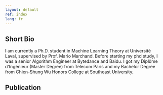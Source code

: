 ```yaml
---
layout: default
ref: index
lang: fr
---
```


## Short Bio
  I am currently a Ph.D. student in Machine Learning Theory at Université Laval, supervised by Prof. Mario Marchand. 
  Before starting my phd study, I was a senior Algorithm Engineer at Bytedance and Baidu. 
  I got my Diplôme d'Ingénieur (Master Degree) from Telecom Paris and my Bachelor Degree from Chien-Shung Wu Honors College at Southeast University.
    

## Publication


